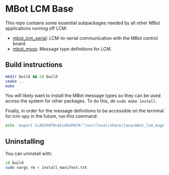 # MBot LCM Base

This repo contains some essential subpackages needed by all other MBot applications running off LCM:
* [mbot_lcm_serial](mbot_lcm_serial): LCM-to-serial communication with the MBot control board.
* [mbot_msgs](mbot_msgs): Message type definitions for LCM.

## Build instructions

```bash
mkdir build && cd build
cmake ..
make
```

You will likely want to install the MBot message types so they can be used across the system for other packages. To do this, do `sudo make install`.

Finally, in order for the message definitions to be accessible on the terminal for lcm-spy in the future, run this command:
```bash
echo 'export CLASSPATH=$CLASSPATH:"/usr/local/share/java/mbot_lcm_msgs.jar"' >> ~/.bashrc
```

## Uninstalling

You can uninstall with:
```bash
cd build
sudo xargs rm < install_manifest.txt
```
